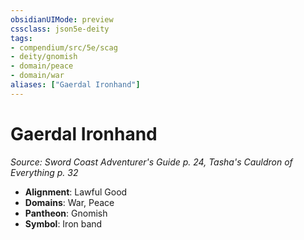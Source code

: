 ```yaml
---
obsidianUIMode: preview
cssclass: json5e-deity
tags:
- compendium/src/5e/scag
- deity/gnomish
- domain/peace
- domain/war
aliases: ["Gaerdal Ironhand"]
---
```

# Gaerdal Ironhand
*Source: Sword Coast Adventurer's Guide p. 24, Tasha's Cauldron of Everything p. 32* 

- **Alignment**: Lawful Good
- **Domains**: War, Peace
- **Pantheon**: Gnomish
- **Symbol**: Iron band